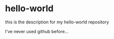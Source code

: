 # hello-world
this is the description for my hello-world repository

I've never used github before...
